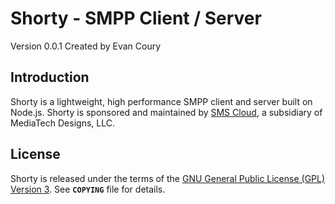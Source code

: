 Shorty - SMPP Client / Server
================================
Version 0.0.1 Created by Evan Coury


Introduction
------------
Shorty is a lightweight, high performance SMPP client and server built on Node.js. Shorty is sponsored and maintained by [SMS Cloud](http://www.smscloud.com/), a subsidiary of MediaTech Designs, LLC.

License
-------
Shorty is released under the terms of the [GNU General Public License (GPL) Version 3](http://en.wikipedia.org/wiki/GNU_General_Public_License). See **`COPYING`** file for details.

